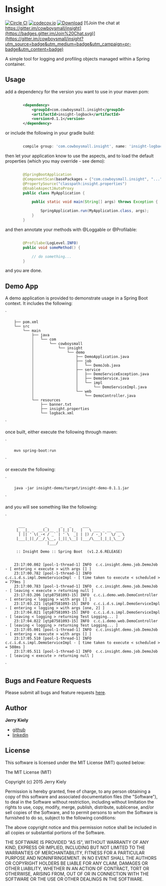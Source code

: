 Insight
=======

[![Circle CI](https://circleci.com/gh/cowboysmall/insight.svg?style=svg)](https://circleci.com/gh/cowboysmall/insight)
[![codecov.io](http://codecov.io/github/cowboysmall/insight/coverage.svg?branch=master)](http://codecov.io/github/cowboysmall/insight?branch=master)
[![Download](https://api.bintray.com/packages/cowboysmall/maven/com.cowboysmall.insight/images/download.svg)](https://bintray.com/cowboysmall/maven/com.cowboysmall.insight/_latestVersion)
[![Join the chat at https://gitter.im/cowboysmall/insight](https://badges.gitter.im/Join%20Chat.svg)](https://gitter.im/cowboysmall/insight?utm_source=badge&utm_medium=badge&utm_campaign=pr-badge&utm_content=badge)

A simple tool for logging and profiling objects managed within a Spring container.


Usage
-----

add a dependency for the version you want to use in your maven pom:

```xml

        <dependency>
            <groupId>com.cowboysmall.insight</groupId>
            <artifactId>insight-logback</artifactId>
            <version>0.1.1</version>
        </dependency>

```


or include the following in your gradle build:

```groovy

        compile group: 'com.cowboysmall.insight', name: 'insight-logback', version: '0.1.1'

```

then let your application know to use the aspects, and to load the default properties (which you may override - see demo):

```java

        @SpringBootApplication
        @ComponentScan(basePackages = {"com.cowboysmall.insight", "..."})
        @PropertySource("classpath:insight.properties")
        @EnableAspectJAutoProxy
        public class MyApplication {

            public static void main(String[] args) throws Exception {

                SpringApplication.run(MyApplication.class, args);
            }
        }

```

and then annotate your methods with @Loggable or @Profilable:

```java

        @Profilabe(LogLevel.INFO)
        public void someMethod() {

            // do something...
        }

```

and you are done.


Demo App
--------

A demo application is provided to demonstrate usage in a Spring Boot context. It includes the following:

`

        ├── pom.xml
        └── src
            └── main
                ├── java
                │   └── com
                │       └── cowboysmall
                │           └── insight
                │               └── demo
                │                   ├── DemoApplication.java
                │                   ├── job
                │                   │   └── DemoJob.java
                │                   ├── service
                │                   │   ├── DemoServiceException.java
                │                   │   ├── DemoService.java
                │                   │   └── impl
                │                   │       └── DemoServiceImpl.java
                │                   └── web
                │                       └── DemoController.java
                └── resources
                    ├── banner.txt
                    ├── insight.properties
                    └── logback.xml

`

once built, either execute the following through maven:

`

        mvn spring-boot:run

`

or execute the following:

`

        java -jar insight-demo/target/insight-demo-0.1.1.jar

`

and you will see something like the following:

`

          ___         _      _   _     ___
         |_ _|_ _  __(_)__ _| |_| |_  |   \ ___ _ __  ___
          | || ' \(_-< / _` | ' \  _| | |) / -_) '  \/ _ \
         |___|_||_/__/_\__, |_||_\__| |___/\___|_|_|_\___/
                       |___/

         :: Insight Demo :: Spring Boot  (v1.2.6.RELEASE)


        23:17:00.002 [pool-1-thread-1] INFO  c.c.insight.demo.job.DemoJob - [ entering < execute > with args [] ]
        23:17:00.782 [pool-1-thread-1] INFO  c.c.i.d.s.impl.DemoServiceImpl - [ time taken to execute < scheduled > = 779ms ]
        23:17:00.783 [pool-1-thread-1] INFO  c.c.insight.demo.job.DemoJob - [ leaving < execute > returning null ]
        23:17:03.206 [qtp87581093-15] INFO  c.c.i.demo.web.DemoController - [ entering < logging > with args [] ]
        23:17:03.221 [qtp87581093-15] INFO  c.c.i.d.s.impl.DemoServiceImpl - [ entering < logging > with args [one, 2] ]
        23:17:04.021 [qtp87581093-15] INFO  c.c.i.d.s.impl.DemoServiceImpl - [ leaving < logging > returning Test Logging... ]
        23:17:04.022 [qtp87581093-15] INFO  c.c.i.demo.web.DemoController - [ leaving < logging > returning Test Logging... ]
        23:17:05.001 [pool-1-thread-1] INFO  c.c.insight.demo.job.DemoJob - [ entering < execute > with args [] ]
        23:17:05.510 [pool-1-thread-1] INFO  c.c.i.d.s.impl.DemoServiceImpl - [ time taken to execute < scheduled > = 508ms ]
        23:17:05.511 [pool-1-thread-1] INFO  c.c.insight.demo.job.DemoJob - [ leaving < execute > returning null ]

`


Bugs and Feature Requests
-------------------------

Please submit all bugs and feature requests [here](https://github.com/cowboysmall/insight/issues/new).


Author
------

__Jerry Kiely__
- [github](https://github.com/cowboysmall)
- [linkedin](https://www.linkedin.com/in/cowboysmall)


License
-------

This software is licensed under the MIT License (MIT) quoted below:

The MIT License (MIT)

Copyright (c) 2015 Jerry Kiely

Permission is hereby granted, free of charge, to any person obtaining a copy
of this software and associated documentation files (the "Software"), to deal
in the Software without restriction, including without limitation the rights
to use, copy, modify, merge, publish, distribute, sublicense, and/or sell
copies of the Software, and to permit persons to whom the Software is
furnished to do so, subject to the following conditions:

The above copyright notice and this permission notice shall be included in all
copies or substantial portions of the Software.

THE SOFTWARE IS PROVIDED "AS IS", WITHOUT WARRANTY OF ANY KIND, EXPRESS OR
IMPLIED, INCLUDING BUT NOT LIMITED TO THE WARRANTIES OF MERCHANTABILITY,
FITNESS FOR A PARTICULAR PURPOSE AND NONINFRINGEMENT. IN NO EVENT SHALL THE
AUTHORS OR COPYRIGHT HOLDERS BE LIABLE FOR ANY CLAIM, DAMAGES OR OTHER
LIABILITY, WHETHER IN AN ACTION OF CONTRACT, TORT OR OTHERWISE, ARISING FROM,
OUT OF OR IN CONNECTION WITH THE SOFTWARE OR THE USE OR OTHER DEALINGS IN THE
SOFTWARE.

